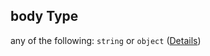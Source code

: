 ## body Type

any of the following: `string` or `object` ([Details](schema-defs-request-action-properties-request-properties-body.md))
